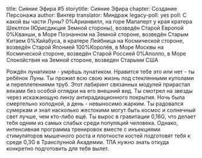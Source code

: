 title: Сияние Эфира #5
storytitle: Сияние Эфира
chapter: Создание Персонажа
author: Винтер
translator: Миндраж
legacy-poll: yes
poll: С какой вы части Луны?
      0%Арианвилл, на горе Малаперт у края кратера Шеклтон (Юрисдикция Земной стороны), возведён Старой Европой
      0%Кванши, в Море Познанном на Земной стороне, возведён Старым Китаем
      0%Хайабуса, в кратере Лейбница на Космической стороне, возведён Старой Японией
      100%Королёв, в Море Москвы на Космической стороне, возведён Старой Россией
      0%Аполло, в Море Спокойствия на Земной стороне, возведен Старыми США

Рождён лунатиком - умрёшь лунатиком. Нравится тебе это или нет - ты ребёнок Луны. Ты прожил всю свою жизнь под стеклянными куполами и переплетениями труб. Этот лабиринт связанных модулей прирастал веками без особой оглядки на его внешний вид. Ты смотрел на звезды через искажающую линзу антирадиационного покрытия. Ночь была смертельно холодной, а день - невыносимо жарким. Ты радовался сумеркам и знал насколько жестокими могут быть космос и солнечный свет лучше, чем кто-либо ещё. Ты вырос в гравитации 0,16G, что делает тебя одним из самых слабых среди популяций человека. Однако, интенсивная программа тренировок вместе с инъекциями стимуляторов мышечного роста и плотности костей подготовят тебя к среде 0,3G в Транслунной Академии. ТЛА нужно знать откуда конкретно подготовить для тебя вылет.